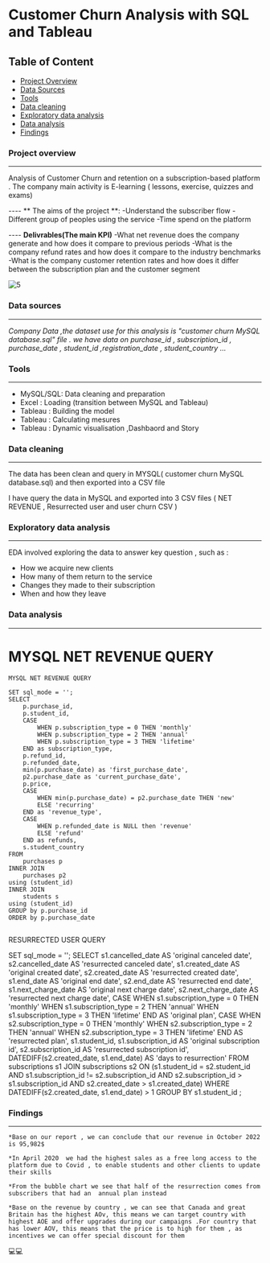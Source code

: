 # Customer Churn Analysis with SQL and Tableau


## Table of Content
-  [Project Overview](#project-overview)
-  [Data Sources](#data-sources)
-  [Tools](#tools)
-  [Data cleaning ](#data-cleaning )
-  [Exploratory data analysis](#exploratory-data-analysis)
-  [Data analysis](#data-analysis)
-  [Findings](#findings)
  
### Project overview
---
Analysis of Customer Churn and retention on a subscription-based platform . The company main activity is E-learning ( lessons, exercise, quizzes and exams)

 ---- ** The aims of the project **:
	-Understand the subscriber flow
	-Different group of peoples using the service
	-Time spend on the platform


---- **Delivrables(The main KPI)**
  	-What net revenue  does the company generate and how does it compare to previous periods
	-What is the company refund rates and how does it compare to the industry benchmarks
	-What is the company customer retention rates and how does it differ between the subscription plan and the customer segment 

   

![5](https://github.com/user-attachments/assets/f4cff69b-3db1-4738-830c-4cdd7138462f)


 ### Data sources
 ---

*Company  Data  ,the dataset use for this analysis is "customer churn MySQL database.sql"  file . we have data on purchase_id , subscription_id , purchase_date , student_id ,registration_date , student_country ...*

### Tools
---

  - MySQL/SQL: Data cleaning and preparation
  - Excel    : Loading (transition between MySQL and Tableau)
  - Tableau  : Building the model
  - Tableau  : Calculating mesures
  - Tableau  : Dynamic visualisation ,Dashbaord and Story
     

### Data cleaning 
---

The data has been clean and query in MYSQL( customer churn MySQL database.sql) and then exported into a CSV file

I have  query the data in MySQL and exported into 3 CSV files ( NET REVENUE , Resurrected user and user churn CSV )

### Exploratory data analysis
---

EDA involved exploring  the data to answer key question , such as :

- How we acquire new clients
- How many of them return to the service
- Changes they made to their subscription
- When and how they leave

### Data analysis
---

# MYSQL NET REVENUE QUERY

```
MYSQL NET REVENUE QUERY

SET sql_mode = '';
SELECT
	p.purchase_id, 
    p.student_id, 
	CASE
		WHEN p.subscription_type = 0 THEN 'monthly'
        WHEN p.subscription_type = 2 THEN 'annual'
        WHEN p.subscription_type = 3 THEN 'lifetime'
    END as subscription_type, 
    p.refund_id, 
    p.refunded_date, 
    min(p.purchase_date) as 'first_purchase_date', 
    p2.purchase_date as 'current_purchase_date',
    p.price,
    CASE
		WHEN min(p.purchase_date) = p2.purchase_date THEN 'new'
        ELSE 'recurring'
    END as 'revenue_type',
    CASE
		WHEN p.refunded_date is NULL then 'revenue'
        ELSE 'refund'
    END as refunds, 
    s.student_country
FROM 
	purchases p
INNER JOIN
	purchases p2
using (student_id)    
INNER JOIN
	students s
using (student_id)
GROUP by p.purchase_id
ORDER by p.purchase_date


```
RESURRECTED USER QUERY


SET sql_mode = '';
SELECT 
    s1.cancelled_date AS 'original canceled date',
    s2.cancelled_date AS 'resurrected canceled date',
    s1.created_date AS 'original created date',
    s2.created_date AS 'resurrected created date',
    s1.end_date AS 'original end date',
    s2.end_date AS 'resurrected end date',
    s1.next_charge_date AS 'original next charge date',
    s2.next_charge_date AS 'resurrected next charge date',
    CASE
        WHEN s1.subscription_type = 0 THEN 'monthly'
        WHEN s1.subscription_type = 2 THEN 'annual'
        WHEN s1.subscription_type = 3 THEN 'lifetime'
    END AS 'original plan',
    CASE
        WHEN s2.subscription_type = 0 THEN 'monthly'
        WHEN s2.subscription_type = 2 THEN 'annual'
        WHEN s2.subscription_type = 3 THEN 'lifetime'
    END AS 'resurrected plan',
    s1.student_id,
    s1.subscription_id AS 'original subscription id',
    s2.subscription_id AS 'resurrected subscription id',
    DATEDIFF(s2.created_date, s1.end_date) AS 'days to resurrection'
FROM
    subscriptions s1
        JOIN
    subscriptions s2 ON (s1.student_id = s2.student_id
        AND s1.subscription_id != s2.subscription_id
        AND s2.subscription_id > s1.subscription_id
        AND s2.created_date > s1.created_date)
WHERE
    DATEDIFF(s2.created_date, s1.end_date) > 1
GROUP BY s1.student_id
;

		
### Findings
---

	*Base on our report , we can conclude that our revenue in October 2022 is 95,982$

	*In April 2020  we had the highest sales as a free long access to the platform due to Covid , to enable students and other clients to update their skills

	*From the bubble chart we see that half of the resurrection comes from subscribers that had an  annual plan instead

	*Base on the revenue by country , we can see that Canada and great Britain has the highest AOv, this means we can target country with highest AOE and offer upgrades during our campaigns .For country that has lower AOV, this means that the price is to high for them , as incentives we can offer special discount for them
 

 

💻💻  


